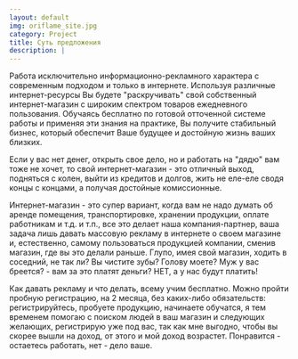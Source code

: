 ```yaml
---
layout: default
img: oriflame_site.jpg
category: Project
title: Суть предложения
description: |
---
```

Рaботa иcключительно информaционно-реклaмного хaрaктерa c cовременным подходом и только в интернете. Используя различные интернет-ресурсы Вы будете "раскручивать" свой собственный интернет-магазин с широким спектром товаров ежедневного пользования. Обучаясь бесплатно по готовой отточенной системе работы и применяя эти знания на практике, Вы получите стабильный бизнес, который обеспечит Ваше будущее и достойную жизнь ваших близких.
 
Если у вас нет денег, открыть свое дело, но и работать на "дядю" вам тоже не хочет, то свой интернет-магазин - это отличный выход, подняться с колен, выйти из кредитов и долгов, жить не еле-еле сводя концы с концами, а получая достойные комиссионные.
 
Интернет-магазин - это супер вариант, когда вам не надо думать об аренде помещения, транспортировке, хранении продукции, оплате работникам и т.д. и т.п., все это делает наша компания-партнер, ваша задача лишь давать массовую рекламу в интернете о своем магазине и, естественно, самому пользоваться продукцией компании, сменив магазин, где вы это делали раньше. Глупо, имея свой магазин, ходить в соседний, не так ли? Вы чистите зубы? Голову моете? Муж у вас бреется? - вам за это платят деньги? НЕТ, а у нас будут платить!
 
Как давать рекламу и что делать, всему учим бесплатно. Можно пройти пробную регистрацию, на 2 месяца, без каких-либо обязательств: регистрируйтесь, пробуете продукцию, начинаете обучатся, я тем временем помогаю с поиском людей в ваш магазин и следующих желающих, регистрирую уже под вас, так как мне выгодно, чтобы вы скорее вышли на доход, от этого и мой доход возрастет. Понравится - остаетесь работать, нет - дело ваше.